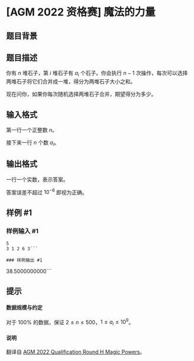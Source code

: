 # [AGM 2022 资格赛] 魔法的力量

## 题目背景



## 题目描述

你有 $n$ 堆石子，第 $i$ 堆石子有 $a_i$ 个石子。你会执行 $n-1$ 次操作，每次可以选择两堆石子将它们合并成一堆，得分为两堆石子大小之和。

现在问你，如果你每次随机选择两堆石子合并，期望得分为多少。

## 输入格式

第一行一个正整数 $n$。

接下来一行 $n$ 个数 $a_i$。

## 输出格式

一行一个实数，表示答案。

答案误差不超过 $10^{-6}$ 即视为正确。

## 样例 #1

### 样例输入 #1
```
5
3 1 2 6 3```

### 样例输出 #1

```
38.5000000000```

## 提示

#### 数据规模与约定

对于 $100\%$ 的数据，保证 $2\leq n\leq 500$，$1\leq a_i\leq 10^9$。

#### 说明

翻译自 [AGM 2022 Qualification Round H Magic Powers](https://judge.agm-contest.com/public/problems/22/text)。
